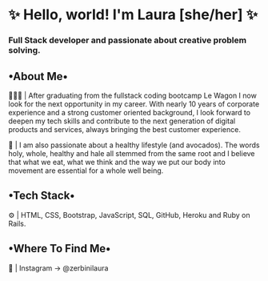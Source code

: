 <h1> ✨ Hello, world! I'm Laura [she/her] ✨ </h1>
<h3> Full Stack developer and passionate about creative problem solving. </h3>
<h2>•About Me•</h2>
<p>👩🏻‍💻 | After graduating from the fullstack coding bootcamp Le Wagon 
I now look for the next opportunity in my career. With nearly 10 years of corporate experience and a strong customer oriented background, I look forward to deepen my tech skills and contribute to the next generation of digital products and services, always bringing the best customer experience. </p>
<p>🥑 | I am also passionate about a healthy lifestyle (and avocados). The words holy, whole, healthy and hale all stemmed from the same root and I believe that what we eat, what we think and the way we put our body into movement are essential for a whole well being.</p>
<h2>•Tech Stack•</h2>
<p>⚙️ | HTML, CSS, Bootstrap, JavaScript, SQL, GitHub, Heroku and Ruby on Rails.</p>
<h2>•Where To Find Me•</h2>
<p>📍 | Instagram -> @zerbinilaura</p>




<!--
**laurazerbini/laurazerbini** is a ✨ _special_ ✨ repository because its `README.md` (this file) appears on your GitHub profile.

Here are some ideas to get you started:

- 🔭 I’m currently working on ...
- 🌱 I’m currently learning ...
- 👯 I’m looking to collaborate on ...
- 🤔 I’m looking for help with ...
- 💬 Ask me about ...
- 📫 How to reach me: ...
- 😄 Pronouns: ...
- ⚡ Fun fact: ...
-->
